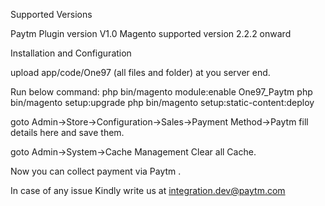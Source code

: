 Supported Versions

Paytm Plugin version V1.0 Magento supported version 2.2.2 onward



Installation and Configuration

upload app/code/One97 (all files and folder) at you server end.

Run below command:
php bin/magento module:enable One97_Paytm
php bin/magento setup:upgrade
php bin/magento setup:static-content:deploy

goto Admin->Store->Configuration->Sales->Payment Method->Paytm
fill details here and save them.

goto Admin->System->Cache Management
Clear all Cache.

Now you can collect payment via Paytm .



In case of any issue Kindly write us at integration.dev@paytm.com
